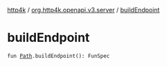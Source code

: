 [http4k](../index.md) / [org.http4k.openapi.v3.server](index.md) / [buildEndpoint](./build-endpoint.md)

# buildEndpoint

`fun `[`Path`](../org.http4k.openapi.v3/-path/index.md)`.buildEndpoint(): FunSpec`